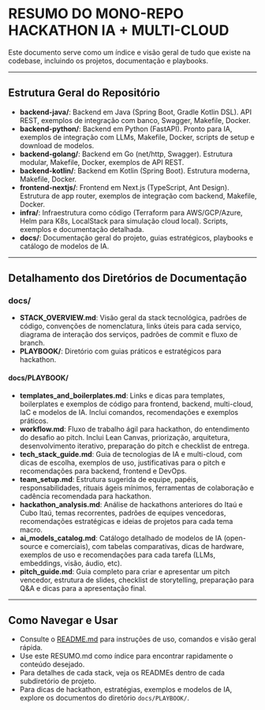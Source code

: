 # RESUMO DO MONO-REPO HACKATHON IA + MULTI-CLOUD

Este documento serve como um índice e visão geral de tudo que existe na codebase, incluindo os projetos, documentação e playbooks.

---

## Estrutura Geral do Repositório

- **backend-java/**: Backend em Java (Spring Boot, Gradle Kotlin DSL). API REST, exemplos de integração com banco, Swagger, Makefile, Docker.
- **backend-python/**: Backend em Python (FastAPI). Pronto para IA, exemplos de integração com LLMs, Makefile, Docker, scripts de setup e download de modelos.
- **backend-golang/**: Backend em Go (net/http, Swagger). Estrutura modular, Makefile, Docker, exemplos de API REST.
- **backend-kotlin/**: Backend em Kotlin (Spring Boot). Estrutura moderna, Makefile, Docker.
- **frontend-nextjs/**: Frontend em Next.js (TypeScript, Ant Design). Estrutura de app router, exemplos de integração com backend, Makefile, Docker.
- **infra/**: Infraestrutura como código (Terraform para AWS/GCP/Azure, Helm para K8s, LocalStack para simulação cloud local). Scripts, exemplos e documentação detalhada.
- **docs/**: Documentação geral do projeto, guias estratégicos, playbooks e catálogo de modelos de IA.

---

## Detalhamento dos Diretórios de Documentação

### docs/

- **STACK_OVERVIEW.md**: Visão geral da stack tecnológica, padrões de código, convenções de nomenclatura, links úteis para cada serviço, diagrama de interação dos serviços, padrões de commit e fluxo de branch.
- **PLAYBOOK/**: Diretório com guias práticos e estratégicos para hackathon.

#### docs/PLAYBOOK/

- **templates_and_boilerplates.md**: Links e dicas para templates, boilerplates e exemplos de código para frontend, backend, multi-cloud, IaC e modelos de IA. Inclui comandos, recomendações e exemplos práticos.
- **workflow.md**: Fluxo de trabalho ágil para hackathon, do entendimento do desafio ao pitch. Inclui Lean Canvas, priorização, arquitetura, desenvolvimento iterativo, preparação do pitch e checklist de entrega.
- **tech_stack_guide.md**: Guia de tecnologias de IA e multi-cloud, com dicas de escolha, exemplos de uso, justificativas para o pitch e recomendações para backend, frontend e DevOps.
- **team_setup.md**: Estrutura sugerida de equipe, papéis, responsabilidades, rituais ágeis mínimos, ferramentas de colaboração e cadência recomendada para hackathon.
- **hackathon_analysis.md**: Análise de hackathons anteriores do Itaú e Cubo Itaú, temas recorrentes, padrões de equipes vencedoras, recomendações estratégicas e ideias de projetos para cada tema macro.
- **ai_models_catalog.md**: Catálogo detalhado de modelos de IA (open-source e comerciais), com tabelas comparativas, dicas de hardware, exemplos de uso e recomendações para cada tarefa (LLMs, embeddings, visão, áudio, etc).
- **pitch_guide.md**: Guia completo para criar e apresentar um pitch vencedor, estrutura de slides, checklist de storytelling, preparação para Q&A e dicas para a apresentação final.

---

## Como Navegar e Usar

- Consulte o [README.md](./README.md) para instruções de uso, comandos e visão geral rápida.
- Use este RESUMO.md como índice para encontrar rapidamente o conteúdo desejado.
- Para detalhes de cada stack, veja os READMEs dentro de cada subdiretório de projeto.
- Para dicas de hackathon, estratégias, exemplos e modelos de IA, explore os documentos do diretório `docs/PLAYBOOK/`.
